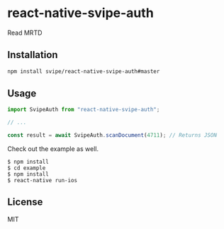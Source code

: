 # react-native-svipe-auth

Read MRTD

## Installation

```sh
npm install svipe/react-native-svipe-auth#master
```
## Usage

```js
import SvipeAuth from "react-native-svipe-auth";

// ...

const result = await SvipeAuth.scanDocument(4711); // Returns JSON
```


Check out the example as well.

```
$ npm install
$ cd example
$ npm install
$ react-native run-ios
```

## License

MIT
